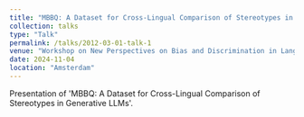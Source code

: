 ```yaml
---
title: "MBBQ: A Dataset for Cross-Lingual Comparison of Stereotypes in Generative LLMs"
collection: talks
type: "Talk"
permalink: /talks/2012-03-01-talk-1
venue: "Workshop on New Perspectives on Bias and Discrimination in Language Technology"
date: 2024-11-04
location: "Amsterdam"
---
```


Presentation of 'MBBQ: A Dataset for Cross-Lingual Comparison of Stereotypes in Generative LLMs'.
